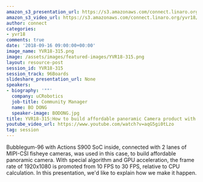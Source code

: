 ```yaml
---
amazon_s3_presentation_url: https://s3.amazonaws.com/connect.linaro.org/yvr18/presentations/yvr18-315.pdf
amazon_s3_video_url: https://s3.amazonaws.com/connect.linaro.org/yvr18/videos/yvr18-315.mp4
author: connect
categories:
- yvr18
comments: true
date: '2018-09-16 09:00:00+00:00'
image_name: YVR18-315.png
image: /assets/images/featured-images/YVR18-315.png
layout: resource-post
session_id: YVR18-315
session_track: 96Boards
slideshare_presentation_url: None
speakers:
- biography: '""'
  company: uCRobotics
  job-title: Community Manager
  name: BO DONG
  speaker-image: BODONG.jpg
title: YVR18-315:How to build affordable panoramic Camera product with Bubblegum96
youtube_video_url: https://www.youtube.com/watch?v=aqG5gi0tLzo
tag: session
---
```


Bubblegum-96 with Actions S900 SoC inside, connected with 2 lanes of MIPI-CSI fisheye cameras, was used in this case, to build affordable panoramic camera. With special algorithm and GPU acceleration, the frame rate of 1920x1080 is promoted from 10 FPS to 30 FPS, relative to CPU calculation. In this presentation, we'd like to explain how we make it happen.
